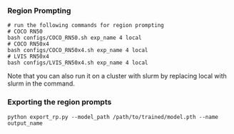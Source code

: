 ### Region Prompting
```shell
# run the following commands for region prompting
# COCO RN50
bash configs/COCO_RN50.sh exp_name 4 local
# COCO RN50x4
bash configs/COCO_RN50x4.sh exp_name 4 local
# LVIS RN50x4
bash configs/LVIS_RN50x4.sh exp_name 4 local
```
Note that you can also run it on a cluster with slurm by replacing local with slurm in the command.

### Exporting the region prompts
```shell
python export_rp.py --model_path /path/to/trained/model.pth --name output_name
```
